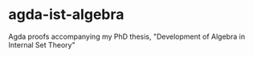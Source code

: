 # agda-ist-algebra
Agda proofs accompanying my PhD thesis, "Development of Algebra in Internal Set Theory"

